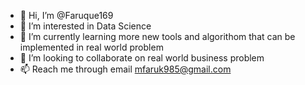 - 👋 Hi, I’m @Faruque169
- 👀 I’m interested in Data Science 
- 🌱 I’m currently learning more new tools and algorithom that can be implemented in real world problem
- 💞️ I’m looking to collaborate on real world business problem
- 📫 Reach me through email mfaruk985@gmail.com

<!---
Faruque169/Faruque169 is a ✨ special ✨ repository because its `README.md` (this file) appears on your GitHub profile.
You can click the Preview link to take a look at your changes.
--->
